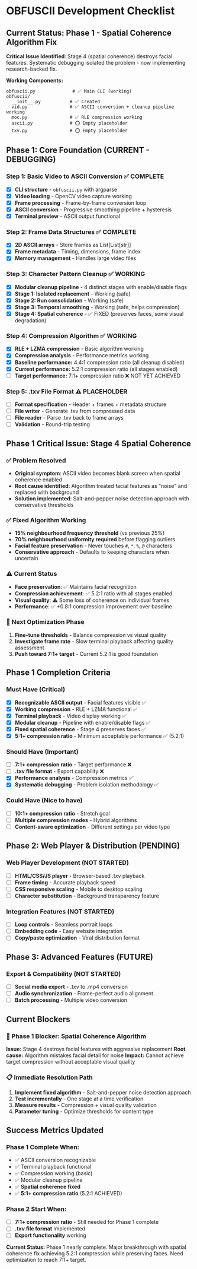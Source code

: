 # OBFUSCII Development Checklist

## Current Status: Phase 1 - Spatial Coherence Algorithm Fix

**Critical Issue Identified**: Stage 4 (spatial coherence) destroys facial features. Systematic debugging isolated the problem - now implementing research-backed fix.

**Working Components:**
```
obfuscii.py              # ✅ Main CLI (working)
obfuscii/
  __init__.py           # ✅ Created
  vid.py                # ✅ ASCII conversion + cleanup pipeline working
  moc.py                # ✅ RLE compression working  
  ascii.py              # ⭕ Empty placeholder
  txv.py                # ⭕ Empty placeholder
```

## Phase 1: Core Foundation (CURRENT - DEBUGGING)

### Step 1: Basic Video to ASCII Conversion ✅ COMPLETE
- [x] **CLI structure** - `obfuscii.py` with argparse
- [x] **Video loading** - OpenCV video capture working
- [x] **Frame processing** - Frame-by-frame conversion loop
- [x] **ASCII conversion** - Progressive smoothing pipeline + hysteresis
- [x] **Terminal preview** - ASCII output functional

### Step 2: Frame Data Structures ✅ COMPLETE
- [x] **2D ASCII arrays** - Store frames as List[List[str]]
- [x] **Frame metadata** - Timing, dimensions, frame index
- [x] **Memory management** - Handles large video files

### Step 3: Character Pattern Cleanup ✅ WORKING
- [x] **Modular cleanup pipeline** - 4 distinct stages with enable/disable flags
- [x] **Stage 1: Isolated replacement** - Working (safe)
- [x] **Stage 2: Run consolidation** - Working (safe)
- [x] **Stage 3: Temporal smoothing** - Working (safe, helps compression)
- [x] **Stage 4: Spatial coherence** - ✅ FIXED (preserves faces, some visual degradation)

### Step 4: Compression Algorithm ✅ WORKING
- [x] **RLE + LZMA compression** - Basic algorithm working
- [x] **Compression analysis** - Performance metrics working
- [x] **Baseline performance:** 4.4:1 compression ratio (all cleanup disabled)
- [x] **Current performance:** 5.2:1 compression ratio (all stages enabled)
- [ ] **Target performance:** 7:1+ compression ratio ❌ NOT YET ACHIEVED

### Step 5: .txv File Format ⚠️ PLACEHOLDER
- [ ] **Format specification** - Header + frames + metadata structure
- [ ] **File writer** - Generate .txv from compressed data
- [ ] **File reader** - Parse .txv back to frame arrays
- [ ] **Validation** - Round-trip testing

## Phase 1 Critical Issue: Stage 4 Spatial Coherence

### ✅ Problem Resolved
- **Original symptom**: ASCII video becomes blank screen when spatial coherence enabled
- **Root cause identified**: Algorithm treated facial features as "noise" and replaced with background
- **Solution implemented**: Salt-and-pepper noise detection approach with conservative thresholds

### ✅ Fixed Algorithm Working  
- **15% neighbourhood frequency threshold** (vs previous 25%)
- **70% neighbourhood uniformity required** before flagging outliers
- **Facial feature preservation** - Never touches `#`, `*`, `%`, `@` characters
- **Conservative approach** - Defaults to keeping characters when uncertain

### ⚠️ Current Status
- **Face preservation**: ✅ Maintains facial recognition
- **Compression achievement**: ✅ 5.2:1 ratio with all stages enabled
- **Visual quality**: ⚠️ Some loss of coherence on individual frames
- **Performance**: ✅ +0.8:1 compression improvement over baseline

### 🎯 Next Optimization Phase
1. **Fine-tune thresholds** - Balance compression vs visual quality
2. **Investigate frame rate** - Slow terminal playback affecting quality assessment
3. **Push toward 7:1+ target** - Current 5.2:1 is good foundation

## Phase 1 Completion Criteria

### Must Have (Critical)
- [x] **Recognizable ASCII output** - Facial features visible ✅
- [x] **Working compression** - RLE + LZMA functional ✅
- [x] **Terminal playback** - Video display working ✅
- [x] **Modular cleanup** - Pipeline with enable/disable flags ✅
- [x] **Fixed spatial coherence** - Stage 4 preserves faces ✅
- [x] **5:1+ compression ratio** - Minimum acceptable performance ✅ (5.2:1)

### Should Have (Important)  
- [ ] **7:1+ compression ratio** - Target performance ❌
- [ ] **.txv file format** - Export capability ❌
- [x] **Performance analysis** - Compression metrics ✅
- [x] **Systematic debugging** - Problem isolation methodology ✅

### Could Have (Nice to have)
- [ ] **10:1+ compression ratio** - Stretch goal
- [ ] **Multiple compression modes** - Hybrid algorithms
- [ ] **Content-aware optimization** - Different settings per video type

## Phase 2: Web Player & Distribution (PENDING)

### Web Player Development (NOT STARTED)
- [ ] **HTML/CSS/JS player** - Browser-based .txv playback
- [ ] **Frame timing** - Accurate playback speed
- [ ] **CSS responsive scaling** - Mobile to desktop scaling
- [ ] **Character substitution** - Background transparency feature

### Integration Features (NOT STARTED)
- [ ] **Loop controls** - Seamless portrait loops
- [ ] **Embedding code** - Easy website integration  
- [ ] **Copy/paste optimization** - Viral distribution format

## Phase 3: Advanced Features (FUTURE)

### Export & Compatibility (NOT STARTED)
- [ ] **Social media export** - .txv to .mp4 conversion
- [ ] **Audio synchronization** - Frame-perfect audio alignment
- [ ] **Batch processing** - Multiple video conversion

## Current Blockers

### 🚫 Phase 1 Blocker: Spatial Coherence Algorithm
**Issue:** Stage 4 destroys facial features with aggressive replacement
**Root cause:** Algorithm mistakes facial detail for noise
**Impact:** Cannot achieve target compression without acceptable visual quality

### 📋 Immediate Resolution Path
1. **Implement fixed algorithm** - Salt-and-pepper noise detection approach
2. **Test incrementally** - One stage at a time verification
3. **Measure results** - Compression + visual quality validation
4. **Parameter tuning** - Optimize thresholds for content type

## Success Metrics Updated

### Phase 1 Complete When:
- ✅ ASCII conversion recognizable  
- ✅ Terminal playback functional
- ✅ Compression working (basic)
- ✅ Modular cleanup pipeline
- ✅ **Spatial coherence fixed** 
- ✅ **5:1+ compression ratio** (5.2:1 ACHIEVED)

### Phase 2 Start When:
- [ ] **7:1+ compression ratio** - Still needed for Phase 1 complete
- [ ] **.txv file format** implemented  
- [ ] **Export functionality** working

**Current Status:** Phase 1 nearly complete. Major breakthrough with spatial coherence fix achieving 5.2:1 compression while preserving faces. Need optimization to reach 7:1+ target.
